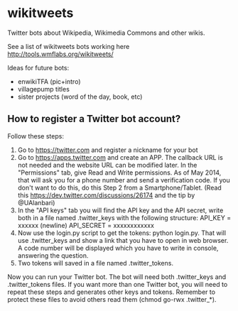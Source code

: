 # wikitweets

Twitter bots about Wikipedia, Wikimedia Commons and other wikis.

See a list of wikitweets bots working here http://tools.wmflabs.org/wikitweets/

Ideas for future bots:
* enwikiTFA (pic+intro)
* villagepump titles
* sister projects (word of the day, book, etc)

## How to register a Twitter bot account?

Follow these steps:

1. Go to https://twitter.com and register a nickname for your bot
2. Go to https://apps.twitter.com and create an APP. The callback URL is not needed and the website URL can be modified later. In the "Permissions" tab, give Read and Write permissions. As of May 2014, that will ask you for a phone number and send a verification code. If you don't want to do this, do this Step 2 from a Smartphone/Tablet. (Read this https://dev.twitter.com/discussions/26174 and the tip by @UAlanbari)
3. In the "API keys" tab you will find the API key and the API secret, write both in a file named .twitter_keys with the following structure: API_KEY = xxxxxx (newline) API_SECRET = xxxxxxxxxxxx
5. Now use the login.py script to get the tokens: python login.py. That will use .twitter_keys and show a link that you have to open in web browser. A code number will be displayed which you have to write in console, answering the question.
6. Two tokens will saved in a file named .twitter_tokens.

Now you can run your Twitter bot. The bot will need both .twitter_keys and .twitter_tokens files. If you want more than one Twitter bot, you will need to repeat these steps and generates other keys and tokens. Remember to protect these files to avoid others read them (chmod go-rwx .twitter_*).
